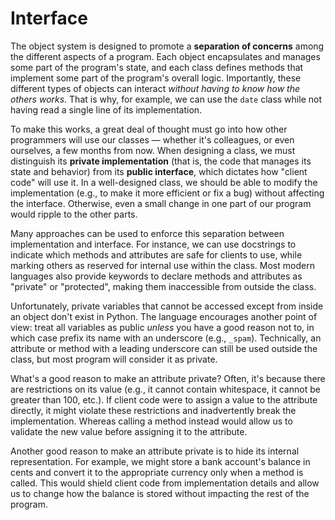 # Interface

The object system is designed to promote a **separation of concerns**
among the different aspects of a program. Each object encapsulates and
manages some part of the program's state, and each class defines methods
that implement some part of the program's overall logic. Importantly,
these different types of objects can interact _without having to know
how the others works_. That is why, for example, we can use the `date`
class while not having read a single line of its implementation.

To make this works, a great deal of thought must go into how other
programmers will use our classes — whether it's colleagues, or even
ourselves, a few months from now. When designing a class, we must
distinguish its **private implementation** (that is, the code that
manages its state and behavior) from its **public interface**, which
dictates how "client code" will use it. In a well-designed class, we
should be able to modify the implementation (e.g., to make it more
efficient or fix a bug) without affecting the interface. Otherwise, even
a small change in one part of our program would ripple to the other
parts.

Many approaches can be used to enforce this separation between
implementation and interface. For instance, we can use docstrings to
indicate which methods and attributes are safe for clients to use, while
marking others as reserved for internal use within the class. Most
modern languages also provide keywords to declare methods and attributes
as "private" or "protected", making them inaccessible from outside the
class.

Unfortunately, private variables that cannot be accessed except from
inside an object don't exist in Python. The language encourages another
point of view: treat all variables as public _unless_ you have a good
reason not to, in which case prefix its name with an underscore (e.g.,
`_spam`). Technically, an attribute or method with a leading underscore
can still be used outside the class, but most program will consider it
as private.

What's a good reason to make an attribute private? Often, it's because
there are restrictions on its value (e.g., it cannot contain whitespace,
it cannot be greater than 100, etc.). If client code were to assign a
value to the attribute directly, it might violate these restrictions and
inadvertently break the implementation. Whereas calling a method instead
would allow us to validate the new value before assigning it to the
attribute.

Another good reason to make an attribute private is to hide its internal
representation. For example, we might store a bank account's balance in
cents and convert it to the appropriate currency only when a method is
called. This would shield client code from implementation details and
allow us to change how the balance is stored without impacting the rest
of the program.
